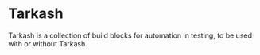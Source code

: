 # Tarkash
Tarkash is a collection of build blocks for automation in testing, to be used with or without Tarkash.
